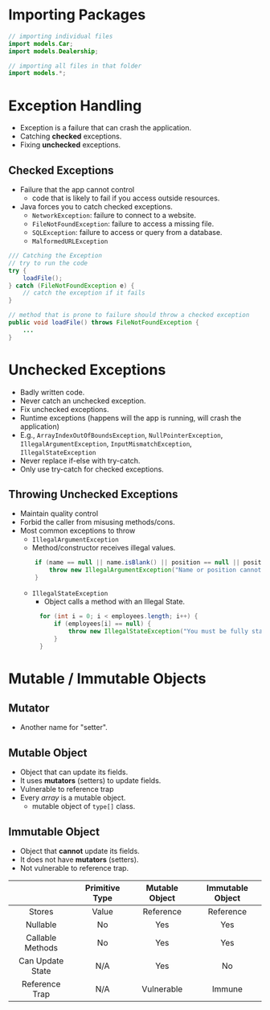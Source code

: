 # Importing Packages

```java
// importing individual files
import models.Car;
import models.Dealership;

// importing all files in that folder
import models.*;
```

# Exception Handling

- Exception is a failure that can crash the application.
- Catching **checked** exceptions.
- Fixing **unchecked** exceptions.

## Checked Exceptions

- Failure that the app cannot control
  - code that is likely to fail if you access outside resources.
- Java forces you to catch checked exceptions.
  - `NetworkException`: failure to connect to a website.
  - `FileNotFoundException`: failure to access a missing file.
  - `SQLException`: failure to access or query from a database.
  - `MalformedURLException`

```java
/// Catching the Exception
// try to run the code
try {
    loadFile();
} catch (FileNotFoundException e) {
    // catch the exception if it fails
}
```

```java
// method that is prone to failure should throw a checked exception
public void loadFile() throws FileNotFoundException {
    ...
}
```

# Unchecked Exceptions

- Badly written code.
- Never catch an unchecked exception.
- Fix unchecked exceptions.
- Runtime exceptions (happens will the app is running, will crash the application)
- E.g., `ArrayIndexOutOfBoundsException`, `NullPointerException`, `IllegalArgumentException`, `InputMismatchException`, `IllegalStateException`
- Never replace if-else with try-catch.
- Only use try-catch for checked exceptions.

## Throwing Unchecked Exceptions

- Maintain quality control
- Forbid the caller from misusing methods/cons.
- Most common exceptions to throw
  - `IllegalArgumentException`
  - Method/constructor receives illegal values.
  ```java
      if (name == null || name.isBlank() || position == null || position.isBlank()) {
          throw new IllegalArgumentException("Name or position cannot be null or blank.");
      }
  ```
  - `IllegalStateException`
    - Object calls a method with an Illegal State.
    ```java
      for (int i = 0; i < employees.length; i++) {
          if (employees[i] == null) {
              throw new IllegalStateException("You must be fully staffed before opening the store");
          }
      }
    ```

# Mutable / Immutable Objects

## Mutator

- Another name for "setter".

## Mutable Object

- Object that can update its fields.
- It uses **mutators** (setters) to update fields.
- Vulnerable to reference trap
- Every *array* is a mutable object.
  - mutable object of `type[]` class.

## Immutable Object

- Object that **cannot** update its fields.
- It does not have **mutators** (setters).
- Not vulnerable to reference trap.

|                  | Primitive Type | Mutable Object | Immutable Object |
| :--------------: | :------------: | :------------: | :--------------: |
|      Stores      |     Value      |   Reference    |    Reference     |
|     Nullable     |       No       |      Yes       |       Yes        |
| Callable Methods |       No       |      Yes       |       Yes        |
| Can Update State |      N/A       |      Yes       |        No        |
|  Reference Trap  |      N/A       |   Vulnerable   |      Immune      |


